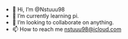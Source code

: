 - 👋 Hi, I’m @Nstuuu98
- 🌱 I’m currently learning pi.
- 💞️ I’m looking to collaborate on anything. 
- 📫 How to reach me nstuuu98@icloud.com

<!---
Nstuuu98/Nstuuu98 is a ✨ special ✨ repository because its `README.md` (this file) appears on your GitHub profile.
You can click the Preview link to take a look at your changes.
--->
